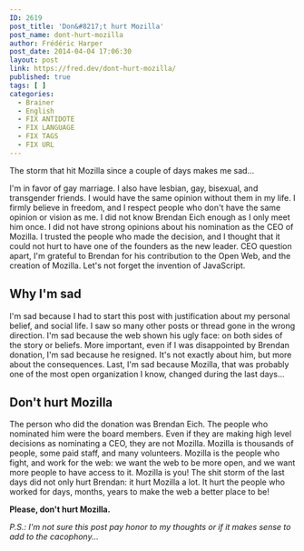 ```yaml
---
ID: 2619
post_title: 'Don&#8217;t hurt Mozilla'
post_name: dont-hurt-mozilla
author: Frédéric Harper
post_date: 2014-04-04 17:06:30
layout: post
link: https://fred.dev/dont-hurt-mozilla/
published: true
tags: [ ]
categories:
  - Brainer
  - English
  - FIX ANTIDOTE
  - FIX LANGUAGE
  - FIX TAGS
  - FIX URL
---
```

The storm that hit Mozilla since a couple of days makes me sad...

I'm in favor of gay marriage. I also have lesbian, gay, bisexual, and transgender friends. I would have the same opinion without them in my life. I firmly believe in freedom, and I respect people who don't have the same opinion or vision as me. I did not know Brendan Eich enough as I only meet him once. I did not have strong opinions about his nomination as the CEO of Mozilla. I trusted the people who made the decision, and I thought that it could not hurt to have one of the founders as the new leader. CEO question apart, I'm grateful to Brendan for his contribution to the Open Web, and the creation of Mozilla. Let's not forget the invention of JavaScript.
<h2>Why I'm sad</h2>
I'm sad because I had to start this post with justification about my personal belief, and social life. I saw so many other posts or thread gone in the wrong direction. I'm sad because the web shown his ugly face: on both sides of the story or beliefs. More important, even if I was disappointed by Brendan donation, I'm sad because he resigned. It's not exactly about him, but more about the consequences. Last, I'm sad because Mozilla, that was probably one of the most open organization I know, changed during the last days...
<h2>Don't hurt Mozilla</h2>
The person who did the donation was Brendan Eich. The people who nominated him were the board members. Even if they are making high level decisions as nominating a CEO, they are not Mozilla. Mozilla is thousands of people, some paid staff, and many volunteers. Mozilla is the people who fight, and work for the web: we want the web to be more open, and we want more people to have access to it. Mozilla is you! The shit storm of the last days did not only hurt Brendan: it hurt Mozilla a lot. It hurt the people who worked for days, months, years to make the web a better place to be!

<strong>Please, don't hurt Mozilla.</strong>

<em>P.S.: I'm not sure this post pay honor to my thoughts or if it makes sense to add to the cacophony...</em>